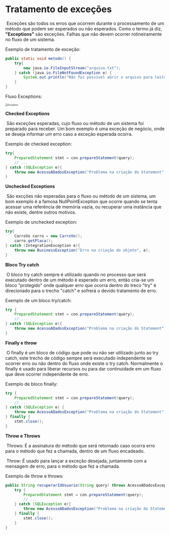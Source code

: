# Tratamento de exceções

​	Exceções são todos os erros que ocorrem durante o processamento de um método que podem ser esperados ou não esperados. Como o termo já diz, **"Exceptions"** são exceções. Falhas que não devem ocorrer rotineiramente no fluxo de um sistema.

Exemplo de tratamento de exceção:

```java
public static void metodo() {
    try{
        new java.io.FileInputStream("arquivo.txt");
    } catch (java.io.FileNotFoundException e) {
        System.out.println("Não foi possível abrir o arquivo para leitura");
    }
}
```

Fluxo Exceptions:

<img src="D:\Cursos Dev\BootCamp Inter Java Developer\JavaBasico\Exercicios_Java\Exceptions.png" alt="Exception" style="zoom:50%;" />

**Checked Exceptions**

​	São exceções esperadas, cujo fluxo ou método de um sistema foi preparado para receber. Um bom exemplo é uma exceção de negócio, onde se deseja informar um erro caso a exceção esperada ocorra.

Exemplo de checked exception:

```java
try{
    PreparedStatement stmt = con.prepareStatement(query);
    // ...
} catch (SQLException e){
    throw new AcessoADadosException("Problema na criação do Statement", e);
}
```

**Unchecked Exceptions**

​	São excções não esperadas para o fluxo ou método de um sistema, um bom exemplo é a famosa NullPointException que ocorre quando se tenta acessar uma referência de memória vazia, ou recuperar uma instância que não existe, dentre outros motivos.

Exemplo de unchecked exception:

```java
try{
    CarroVo carro = new CarroVo();
    carro.getPlaca();
} catch (IntegrationException e){
    throw new BusinessException("Erro na criação do objeto", e);
}
```

**Bloco Try catch**

​	O bloco try catch sempre é utilizado quando no processo que será executado dentro de um método é esperado um erro, então cria-se um bloco "protegido" onde qualquer erro que ocorra dentro do treco "try" é direcionado para o trecho "catch" e sofrerá o devido tratamento de erro.

Exemplo de um bloco try/catch:

```java
try {
    PreparedStatement stmt = con.prepareStatement(query);
    // ...
} catch (SQLException e){
    throw new AcessoADadosException("Problema na criação do Statement", e);
}
```

**Finally e throw**

​	O finally é um bloco de código que pode ou não ser utilizado junto ao try catch, este trecho de código sempre será executado independente se ocorrer erro ou não dentro do fluxo onde existe o try catch. Normalmente o finally é usado para liberar recursos ou para dar continuidade em um fluxo que deve ocorrer independente de erro.

Exemplo de bloco finally:

```java
try {
    PreparedStatement stmt = con.prepareStatement(query);
    // ...
} catch (SQLException e) {
    throw new AcessoADadosException("Problema na criação do Statement", e);
} finally {
    stmt.close();
}
```

**Throw e Throws**

​	Throws: É a assinatura do método que será retornado caso ocorra erro para o método que fez a chamada, dentro de um fluxo encadeado.

​	Throw: É usado para lançar a exceção desejada, juntamente com a mensagem de erro, para o método que fez a chamada.

Exemplo de throw e throws:

```java
public String recuperarIdUsuario(String query) throws AcessoADadosException{
	try {
		PreparedStatement stmt = con.prepareStatement(query);
		// ...
	} catch (SQLException e){
		throw new AcessoADadosException("Problema na criação do Statement", e);
	} finally {
		stmt.close();
	}
}
```

